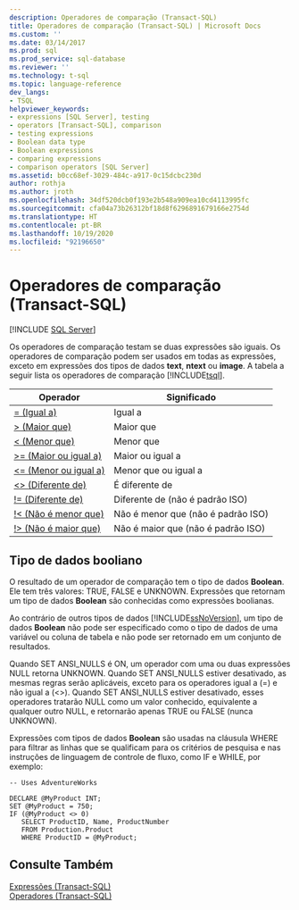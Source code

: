 ```yaml
---
description: Operadores de comparação (Transact-SQL)
title: Operadores de comparação (Transact-SQL) | Microsoft Docs
ms.custom: ''
ms.date: 03/14/2017
ms.prod: sql
ms.prod_service: sql-database
ms.reviewer: ''
ms.technology: t-sql
ms.topic: language-reference
dev_langs:
- TSQL
helpviewer_keywords:
- expressions [SQL Server], testing
- operators [Transact-SQL], comparison
- testing expressions
- Boolean data type
- Boolean expressions
- comparing expressions
- comparison operators [SQL Server]
ms.assetid: b0cc68ef-3029-484c-a917-0c15dcbc230d
author: rothja
ms.author: jroth
ms.openlocfilehash: 34df520dcb0f193e2b548a909ea10cd4113995fc
ms.sourcegitcommit: cfa04a73b26312bf18d8f6296891679166e2754d
ms.translationtype: HT
ms.contentlocale: pt-BR
ms.lasthandoff: 10/19/2020
ms.locfileid: "92196650"
---
```

# <a name="comparison-operators-transact-sql"></a>Operadores de comparação (Transact-SQL)
[!INCLUDE [SQL Server](../../includes/applies-to-version/sqlserver.md)]

  Os operadores de comparação testam se duas expressões são iguais. Os operadores de comparação podem ser usados em todas as expressões, exceto em expressões dos tipos de dados **text**, **ntext** ou **image**. A tabela a seguir lista os operadores de comparação [!INCLUDE[tsql](../../includes/tsql-md.md)].  
  
|Operador|Significado|  
|--------------|-------------|  
|[= (Igual a)](../../t-sql/language-elements/equals-transact-sql.md)|Igual a|  
|[> (Maior que)](../../t-sql/language-elements/greater-than-transact-sql.md)|Maior que|  
|[< (Menor que)](../../t-sql/language-elements/less-than-transact-sql.md)|Menor que|  
|[>= (Maior ou igual a)](../../t-sql/language-elements/greater-than-or-equal-to-transact-sql.md)|Maior ou igual a|  
|[<= (Menor ou igual a)](../../t-sql/language-elements/less-than-or-equal-to-transact-sql.md)|Menor que ou igual a|  
|[<> (Diferente de)](../../t-sql/language-elements/not-equal-to-transact-sql-traditional.md)|É diferente de|  
|[!= (Diferente de)](../../t-sql/language-elements/not-equal-to-transact-sql-exclamation.md)|Diferente de (não é padrão ISO)|  
|[\!< (Não é menor que)](../../t-sql/language-elements/not-less-than-transact-sql.md)|Não é menor que (não é padrão ISO)|  
|[\!> (Não é maior que)](../../t-sql/language-elements/not-greater-than-transact-sql.md)|Não é maior que (não é padrão ISO)|  
  
## <a name="boolean-data-type"></a>Tipo de dados booliano  
 O resultado de um operador de comparação tem o tipo de dados **Boolean**. Ele tem três valores: TRUE, FALSE e UNKNOWN. Expressões que retornam um tipo de dados **Boolean** são conhecidas como expressões boolianas.  
  
 Ao contrário de outros tipos de dados [!INCLUDE[ssNoVersion](../../includes/ssnoversion-md.md)], um tipo de dados **Boolean** não pode ser especificado como o tipo de dados de uma variável ou coluna de tabela e não pode ser retornado em um conjunto de resultados.  
  
 Quando SET ANSI_NULLS é ON, um operador com uma ou duas expressões NULL retorna UNKNOWN. Quando SET ANSI_NULLS estiver desativado, as mesmas regras serão aplicáveis, exceto para os operadores igual a (=) e não igual a (<>). Quando SET ANSI_NULLS estiver desativado, esses operadores tratarão NULL como um valor conhecido, equivalente a qualquer outro NULL, e retornarão apenas TRUE ou FALSE (nunca UNKNOWN).  
  
 Expressões com tipos de dados **Boolean** são usadas na cláusula WHERE para filtrar as linhas que se qualificam para os critérios de pesquisa e nas instruções de linguagem de controle de fluxo, como IF e WHILE, por exemplo:  
  
```syntaxsql  
-- Uses AdventureWorks  
  
DECLARE @MyProduct INT;  
SET @MyProduct = 750;  
IF (@MyProduct <> 0)  
   SELECT ProductID, Name, ProductNumber  
   FROM Production.Product  
   WHERE ProductID = @MyProduct;  
```  
  
## <a name="see-also"></a>Consulte Também  
 [Expressões &#40;Transact-SQL&#41;](../../t-sql/language-elements/expressions-transact-sql.md)  
 [Operadores &#40;Transact-SQL&#41;](../../t-sql/language-elements/operators-transact-sql.md)  
  
  
